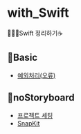 # with_Swift
🧑🏻‍💻Swift 정리하기☕️

## 📌Basic
- [예외처리(오류)](./Swift/Basic/Exception_Handling.md)

## 📌noStoryboard
- [프로젝트 세팅](./Swift/noStoryboard/noStoryboard.md)
- [SnapKit](./Swift/noStoryboard/SnapKit.md)


